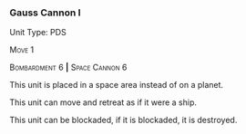 ### **Gauss Cannon I**

Unit Type: PDS 

<span style="font-variant:small-caps;">Move</span> 1

<span style="font-variant:small-caps;">Bombardment</span> 6 __|__ <span style="font-variant:small-caps;">Space Cannon</span> 6

This unit is placed in a space area instead of on a planet.

This unit can move and retreat as if it were a ship.

This unit can be blockaded, if it is blockaded, it is destroyed.